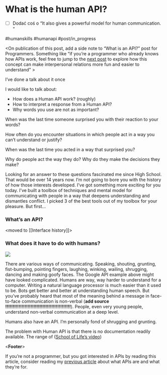# What is the human API?
- [ ] Dodać coś o “It also gives a powerful model for human communication. “

#humanskills #humanapi #post/in_progress

<On publication of this post, add a side note to “What is an API?” post for Programmers. Something like “if you’re a programmer who already knows how APIs work, feel free to jump to the [next post](https://warpas.blog/004) to explore how this concept can make interpersonal relations more fun and easier to understand” >

I’ve done a talk about it once

I would like to talk about:
* How does a Human API work? (roughly)
* How to interpret a response from a Human API?
* Why words you use are not as important?

When was the last time someone surprised you with their reaction to your words?

How often do you encounter situations in which people act in a way you can’t understand or justify?

When was the last time you acted in a way that surprised you?

Why do people act the way they do? Why do they make the decisions they make?

Looking for an answer to these questions fascinated me since High School. That would be over 14 years now. I’m not going to bore you with the history  of how those interests developed. I’ve got something more exciting for you today. I’ve built a toolbox of techniques and mental model for communicating with people in a way that deepens understanding and dismantles conflict. I picked 3 of the best tools out of my toolbox for your pleasure. But first…

### What’s an API?
<moved to [[Interface history]]>

### What does it have to do with humans?

![](What%20is%20the%20human%20API?/human.png)

There are various ways of communicating. Speaking, shouting, grunting, fist-bumping, pointing fingers, laughing, winking, wailing, shrugging, dancing and making goofy faces. The Google API example above might have looked complicated. Humans are way, way harder to understand for a computer. Writing a natural language processor is much easier than it used to be. Bots get better and better at understanding human speech. But you’ve probably heard that most of the meaning behind a message in face-to-face communication is non-verbal (**add source !!!!!!!!!!!!!!!!!!!!!!!!!!!!!!!!!!!!!!!!!!!!**). People, even very young people, understand non-verbal communication at a deep level.

Humans also have an API.  I’m personally fond of shrugging and grunting.

The problem with Human API is that there is no documentation readily available. The range of ([School of Life’s video](https://www.youtube.com/watch?v=VgGDwYYfayI))




<**Footer**>

If you’re not a programmer, but you got interested in APIs by reading this article, consider reading my [previous article](link) about what APIs are and what they’re for.
